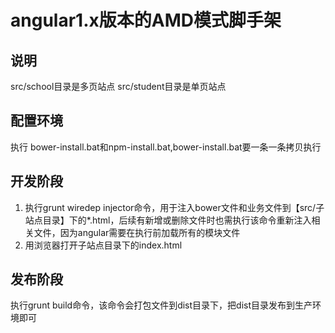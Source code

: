 # angular1.x版本的AMD模式脚手架

## 说明
src/school目录是多页站点
src/student目录是单页站点

## 配置环境
执行 bower-install.bat和npm-install.bat,bower-install.bat要一条一条拷贝执行

## 开发阶段
1. 执行grunt wiredep injector命令，用于注入bower文件和业务文件到【src/子站点目录】下的*.html，后续有新增或删除文件时也需执行该命令重新注入相关文件，因为angular需要在执行前加载所有的模块文件
2. 用浏览器打开子站点目录下的index.html

## 发布阶段
执行grunt build命令，该命令会打包文件到dist目录下，把dist目录发布到生产环境即可